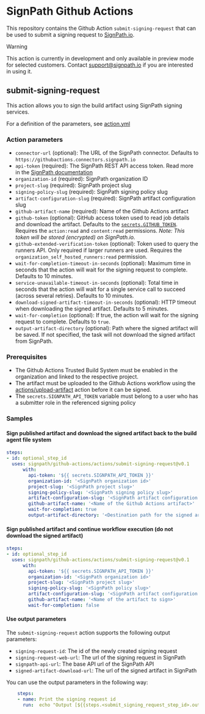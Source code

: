 # SignPath Github Actions

This repository contains the Github Action `submit-signing-request` that can be used to submit a signing request to [SignPath.io](https://about.signpath.io).

> [!WARNING]
> This action is currently in development and only available in preview mode for selected customers. Contact [support@signpath.io](mailto:support@signpath.io) if you are interested in using it.

## submit-signing-request

This action allows you to sign the build artifact using SignPath signing services.

For a definition of the parameters, see [action.yml](actions/submit-signing-request/action.yml)

### Action parameters
* `connector-url` (optional): The URL of the SignPath connector. Defaults to `https://githubactions.connectors.signpath.io`
* `api-token` (required): The SignPath REST API access token. Read more in the [SignPath documentation](https://about.signpath.io/documentation/build-system-integration#authentication)
* `organization-id` (required): SignPath organization ID
* `project-slug` (required): SignPath project slug
* `signing-policy-slug` (required): SignPath signing policy slug
* `artifact-configuration-slug` (required): SignPath artifact configuration slug
* `github-artifact-name` (required): Name of the Github Actions artifact
* `github-token` (optional): GitHub access token used to read job details and download the artifact. Defaults to the [`secrets.GITHUB_TOKEN`](https://docs.github.com/en/actions/security-guides/automatic-token-authentication). Requires the `action:read` and `content:read` permissions. _Note: This token will be stored (encrypted) on SignPath.io._
* `github-extended-verification-token` (optional): Token used to query the runners API. Only required if larger runners are used. Requires the `organization_self_hosted_runners:read` permission.
* `wait-for-completion-timeout-in-seconds` (optional): Maximum time in seconds that the action will wait for the signing request to complete. Defaults to 10 minutes.
* `service-unavailable-timeout-in-seconds` (optional): Total time in seconds that the action will wait for a single service call to succeed (across several retries). Defaults to 10 minutes.
* `download-signed-artifact-timeout-in-seconds` (optional): HTTP timeout when downloading the signed artifact. Defaults to 5 minutes.
* `wait-for-completion` (optional): If true, the action will wait for the signing request to complete. Defaults to `true`.
* `output-artifact-directory` (optional): Path where the signed artifact will be saved. If not specified, the task will not download the signed artifact from SignPath.

### Prerequisites

* The Github Actions Trusted Build System must be enabled in the organization and linked to the respective project.
* The artifact must be uploaded to the Github Actions workflow using the [actions/upload-artifact](https://github.com/actions/upload-artifact) action before it can be signed. 
* The `secrets.SIGNPATH_API_TOKEN` variable must belong to a user who has a submitter role in the referenced signing policy

### Samples

#### Sign published artifact and download the signed artifact back to the build agent file system

```yaml
steps:
- id: optional_step_id
  uses: signpath/github-actions/actions/submit-signing-request@v0.1
      with:
        api-token: '${{ secrets.SIGNPATH_API_TOKEN }}'
        organization-id: '<SignPath organization id>'
        project-slug: '<SignPath project slug>'
        signing-policy-slug: '<SignPath signing policy slug>'
        artifact-configuration-slug: '<SignPath artifact configuration slug>'
        github-artifact-name: '<Name of the Github Actions artifact>'
        wait-for-completion: true
        output-artifact-directory: '<Destination path for the signed artifact>'
```

#### Sign published artifact and continue workflow execution (do not download the signed artifact)

```yaml
steps:
- id: optional_step_id
  uses: signpath/github-actions/actions/submit-signing-request@v0.1
      with:
        api-token: '${{ secrets.SIGNPATH_API_TOKEN }}'
        organization-id: '<SignPath organization id>'
        project-slug: '<SignPath project slug>'
        signing-policy-slug: '<SignPath policy slug>'
        artifact-configuration-slug: '<SignPath artifact configuration slug>'
        github-artifact-name: '<Name of the artifact to sign>'
        wait-for-completion: false
```

#### Use output parameters

The `submit-signing-request` action supports the following output parameters:
- `signing-request-id`: The id of the newly created signing request
- `signing-request-web-url`: The url of the signing request in SignPath
- `signpath-api-url`: The base API url of the SignPath API
- `signed-artifact-download-url`: The url of the signed artifact in SignPath

You can use the output parameters in the following way:
```yaml
    steps:
    - name: Print the signing request id
      run:  echo "Output [${{steps.<submit_signing_request_step_id>.outputs.signing-request-id }}]"
```